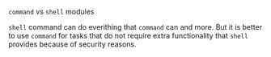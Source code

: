 `command` vs `shell` modules

`shell` command can do everithing that `command` can and more. But it is better to use `command` for tasks that do not require extra functionality that `shell` provides because of security reasons.
